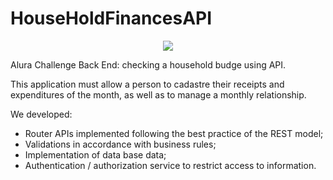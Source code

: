 # HouseHoldFinancesAPI

<p align="center">
<img src="http://img.shields.io/static/v1?label=STATUS&message=IN%20PROGRESS&color=GREEN&style=for-the-badge"/>
</p>

Alura Challenge Back End: checking a household budge using API.

This application must allow a person to cadastre their receipts and expenditures of the month, as well as to manage a monthly relationship.

We developed:
- Router APIs implemented following the best practice of the REST model;
- Validations in accordance with business rules;
- Implementation of data base data;
- Authentication / authorization service to restrict access to information.
